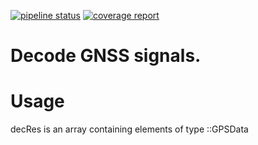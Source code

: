 [![pipeline status](https://git.rwth-aachen.de/nav/GNSSDecoder.jl/badges/master/pipeline.svg)](https://git.rwth-aachen.de/nav/GNSSDecoder.jl/commits/master)
[![coverage report](https://git.rwth-aachen.de/nav/GNSSDecoder.jl/badges/master/coverage.svg)](https://git.rwth-aachen.de/nav/GNSSDecoder.jl/commits/master)

# Decode GNSS signals.

# Usage

decRes is an array containing elements of type ::GPSData
